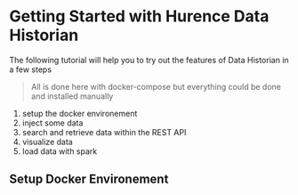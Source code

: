 

# Getting Started with Hurence Data Historian

The following tutorial will help you to try out the features of Data Historian in a few steps

> All is done here with docker-compose but everything could be done and installed manually

1. setup the docker environement
2. inject some data
3. search and retrieve data within the REST API
4. visualize data
5. load data with spark


## Setup Docker Environement
